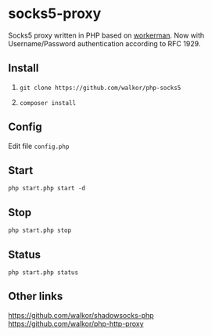 # socks5-proxy
Socks5 proxy written in PHP based on [workerman](https://github.com/walkor/Workerman). Now with Username/Password authentication according to RFC 1929.

## Install
1. ```git clone https://github.com/walkor/php-socks5```

2. ```composer install```

## Config
Edit file ```config.php```

## Start
```php start.php start -d```

## Stop
```php start.php stop```

## Status
```php start.php status```

## Other links
https://github.com/walkor/shadowsocks-php  
https://github.com/walkor/php-http-proxy
